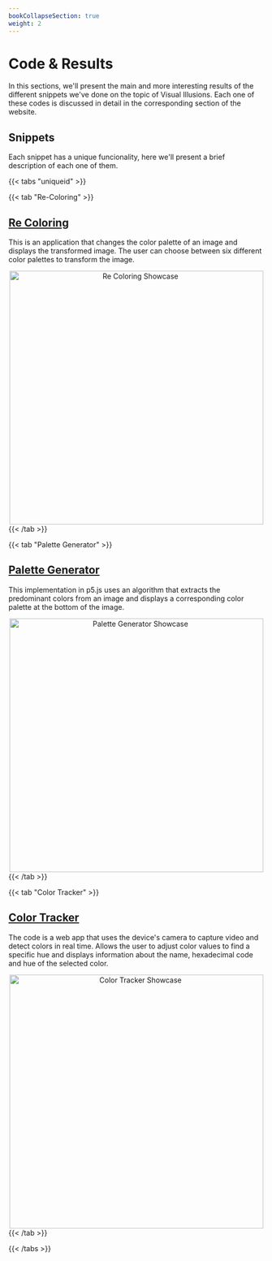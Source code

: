 ```yaml
---
bookCollapseSection: true
weight: 2
---
```


# **Code & Results**

In this sections, we'll present the main and more interesting results of the different snippets we've done on the topic of Visual Illusions. Each one of these codes is discussed in detail in the corresponding section of the website.

## Snippets

Each snippet has a unique funcionality, here we'll present a brief description of each one of them.

{{< tabs "uniqueid" >}}

{{< tab "Re-Coloring" >}}
## [Re Coloring](./ReColoring)
This is an application that changes the color palette of an image and displays the transformed image.
The user can choose between six different color palettes to transform the image.

<img class="image" alt="Re Coloring Showcase" src="https://i.ibb.co/6R9R4MG/74IBM.png" title="Re Coloring" width="500"/>
{{< /tab >}}

{{< tab "Palette Generator" >}}
## [Palette Generator](./Palette)
This implementation in p5.js uses an algorithm that extracts the predominant colors from an image
and displays a corresponding color palette at the bottom of the image.

<img class="image" alt="Palette Generator Showcase" src="https://i.ibb.co/8j9mxFt/Palette-Showcase.png" title="Palette Generator" width="500"/>
{{< /tab >}}

{{< tab "Color Tracker" >}}
## [Color Tracker](./ColorTracker)
The code is a web app that uses the device's camera to capture video and detect colors in real time. Allows the user to adjust color values to find a specific hue and displays information about the name, hexadecimal code and hue of the selected color.

<img class="image" alt="Color Tracker Showcase" src="https://i.ibb.co/yywpGFJ/Color-Tracker-Showcase.png" title="Color Tracker" width="500"/>
{{< /tab >}}

{{< /tabs >}}

<style>
    .image {
        display: block;
        margin: 0 auto;
        width:500;
        text-align: center;
    }
</style>